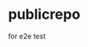 # publicrepo
for e2e test



































































































































































































































































































































































































































































































































































































































































































































































































































































































































































































































































































































